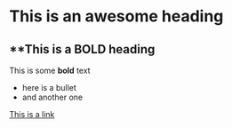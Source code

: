 # This is an awesome heading
## **This is a BOLD heading

This is some **bold** text

- here is a bullet
- and another one

[This is a link](https://www.quantalbioscience.com)
